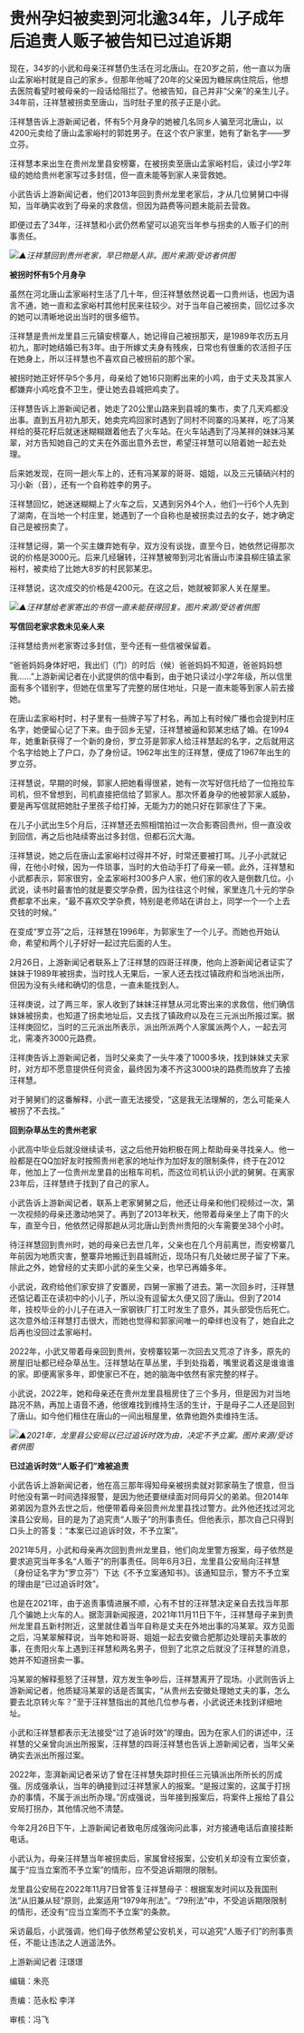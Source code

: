 # 贵州孕妇被卖到河北逾34年，儿子成年后追责人贩子被告知已过追诉期

现在，34岁的小武和母亲汪祥慧仍生活在河北唐山。在20岁之前，他一直以为唐山孟家峪村就是自己的家乡。但那年他喊了20年的父亲因为糖尿病住院后，他想去医院看望时被母亲的一段话给阻拦了。他被告知，自己并非“父亲”的亲生儿子。34年前，汪祥慧被拐卖至唐山，当时肚子里的孩子正是小武。

汪祥慧告诉上游新闻记者，怀有5个月身孕的她被几名同乡人骗至河北唐山，以4200元卖给了唐山孟家峪村的郭姓男子。在这个农户家里，她有了新名字——罗立芬。

汪祥慧本来出生在贵州龙里县安榜寨，在被拐卖至唐山孟家峪村后，读过小学2年级的她给贵州老家写过多封信，但一直未能等到家人来营救她。

小武告诉上游新闻记者，他们2013年回到贵州龙里老家后，才从几位舅舅口中得知，当年确实收到了母亲的求救信，但因为路费等问题未能前去营救。

即便过去了34年，汪祥慧和小武仍然希望可以追究当年参与拐卖的人贩子们的刑事责任。

![](https://inews.gtimg.com/om_bt/OLfjHRzPVcinCnxh4C9dnmAHif8PtE-vAzfTOZibuWrfcAA/1000)_▲汪祥慧回到贵州老家，早已物是人非。图片来源/受访者供图_

**被拐时怀有5个月身孕**

虽然在河北唐山孟家峪村生活了几十年，但汪祥慧依然说着一口贵州话，也因为语言不通，她一直和孟家峪村其他村民来往较少。对于当年自己被拐卖，回忆过多次的她可以清晰地说出当时的很多细节。

汪祥慧是贵州龙里县三元镇安榜寨人，她记得自己被拐那天，是1989年农历五月初九，那时她结婚已有3年。由于所嫁丈夫身有残疾，日常也有很重的农活担子压在她身上，所以汪祥慧也不喜欢自己被拐前的那个家。

被拐时她正好怀孕5个多月，母亲给了她16只刚孵出来的小鸡，由于丈夫及其家人都嫌弃小鸡吃食不卫生，便让她去县城把鸡卖了。

汪祥慧告诉上游新闻记者，她走了20公里山路来到县城的集市，卖了几天鸡都没出事。直到五月初九那天，她卖完鸡回家时遇到了同村不同寨的冯某祥，吃了冯某祥给的葵花籽后就迷迷糊糊跟着他去了火车站。在火车站遇到了冯某祥的妹妹冯某翠，对方告知她自己的丈夫在外面出意外去世，希望汪祥慧可以陪着她一起去处理。

后来她发现，在同一趟火车上的，还有冯某翠的哥哥、姐姐，以及三元镇硝兴村的习小新（音），还有一个自称姓李的男子。

汪祥慧回忆，她迷迷糊糊上了火车之后，又遇到另外4个人，他们一行6个人先到了湖南，在当地一个村庄里，她遇到了一个自称也是被拐卖过去的女子，她才确定自己是被拐卖了。

汪祥慧记得，第一个买主嫌弃她有孕，双方没有谈拢，直至今日，她依然记得那次说的价格是3000元。后来几经辗转，汪祥慧被带到河北省唐山市滦县柳庄镇孟家裕村，被卖给了比她大8岁的村民郭某忠。

汪祥慧说，这次成交的价格是4200元。在这之后，她就被郭家人关在屋里。

![](https://inews.gtimg.com/om_bt/Ovsgvy6nEIoX65SJ49pVKt5JoWdBXVG33QPSge_v5XD48AA/1000)_▲汪祥慧给老家寄出的书信一直未能获得回复。图片来源/受访者供图_

**写信回老家求救未见亲人来**

汪祥慧给贵州老家寄过多封信，至今还有一些信被保留着。

“爸爸妈妈身体好吧，我出们（门）的时后（候）爸爸妈妈不知道，爸爸妈妈想我......”上游新闻记者在小武提供的信中看到，由于她只读过小学2年级，所以信里面有多个错别字，但她在信里写了完整的居住地址，只是一直未能等到家人前去接她。

在唐山孟家峪村时，村子里有一些牌子写了村名，再加上有时候广播也会提到村庄名字，她便留心记了下来。由于回乡无望，汪祥慧被逼和郭某忠结了婚。在1994年，她重新获得了一个新的身份，罗立芬是郭家人给汪祥慧起的名字，之后就用这个名字给她上了户口，办了身份证。1962年出生的汪祥慧，便成了1967年出生的罗立芬。

汪祥慧说，早期的时候，郭家人把她看得很紧，她有一次写好信托给了一位拖拉车司机，但不曾想到，司机直接把信给了郭家人。那次怀着身孕的他被郭家人威胁，要是再写信就把她肚子里孩子给打掉，无能为力的她只好在郭家住了下来。

在儿子小武出生5个月后，汪祥慧还去照相馆拍过一次合影寄回贵州，但一直没收到回信，再之后也陆续寄出过多封信，但都石沉大海。

汪祥慧说，她之后在唐山孟家峪村过得并不好，时常还要被打骂。儿子小武就记得，在他小时候，因为一件琐事，当时的大伯动手打了母亲一顿。此外，汪祥慧和小武都表示，郭家很穷，全孟家峪村300多户人家，他们家的收入是倒数几位。小武说，读书时最害怕的就是要交学杂费，因为往往这个时候，家里连几十元的学杂费都拿不出来，“最不喜欢交学杂费，特别是老师站在讲台上，同学一个一个上去交钱的时候。”

在变成“罗立芬”之后，汪祥慧在1996年，为郭家生了一个儿子。而她也开始认命，希望和两个儿子好好一起过完后面的人生。

2月26日，上游新闻记者联系上了汪祥慧的四哥汪祥庚，他向上游新闻记者证实了妹妹于1989年被拐卖，当时找人无果后，一家人还去找过镇政府和当地派出所，但因为没有头绪和确切的信息，一直未能找到人。

汪祥庚说，过了两三年，家人收到了妹妹汪祥慧从河北寄出来的求救信，他们确信妹妹被拐卖，也知道了拐卖地址后，又去找了镇政府以及在三元派出所报过案。据汪祥庚回忆，当时的三元派出所表示，派出所派两个人家属派两个人，一起去河北，需凑齐3000元路费。

汪祥庚告诉上游新闻记者，当时父亲卖了一头牛凑了1000多块，找到妹妹丈夫家时，对方却不愿意提供任何资金，最终因为凑不齐这3000块的路费而放弃了去接汪祥慧。

对于舅舅们的这番解释，小武一直无法接受，“这是我无法理解的，怎么可能亲人被拐了不去找。”

**回到杂草丛生的贵州老家**

小武高中毕业后就没继续读书，这之后他开始积极在网上帮助母亲寻找亲人。他一般都是在QQ加好友时按照贵州老家的地址作为加好友的限制条件，终于在2012年，他加上了一位贵州龙里县的出租车司机，而这位司机认识小武的舅舅。在离家23年后，汪祥慧终于找到了自己的家人。

小武告诉上游新闻记者，联系上老家舅舅之后，他还让母亲和他们视频过一次，第一次视频的母亲还激动地哭了。再到了2013年秋天，他带着母亲坐上了南下的火车，直至今日，他依然记得那趟从河北唐山到贵州贵阳的火车需要坐38个小时。

待汪祥慧回到贵州时，她的母亲已去世几年，父亲也在几个月前离世，而安榜寨几年前因为地质灾害，整寨异地搬迁到县城附近，现场只有几处破烂房子留了下来。除此之外，她曾经的丈夫即小武的亲生父亲，也早已再婚多年。

小武说，政府给他们家安排了安置房，四舅一家搬了进去。第一次回乡时，汪祥慧还惦记着正在读初中的小儿子，所以没有逗留太久便又回了唐山。但到了2014年，技校毕业的小儿子在进入一家钢铁厂打工时发生了意外，其头部受伤后死亡。这次意外给汪祥慧打击很大，而她也觉得和郭家间唯一的牵绊也没有了，她自此之后再也没回过孟家峪村。

2022年，小武又带着母亲回到贵州，安榜寨较第一次回去又荒凉了许多，原先的房屋旧址都已经杂草丛生。汪祥慧站在草丛里，手到处指着，嘴里说着这是谁谁谁的家。即便离家多年，即使家已不在，她的脑海中依然有家完整的样子。

小武说，2022年，她和母亲还在贵州龙里县租房住了三个多月，但是因为对当地路况不熟，再加上语音不通，他很难找到维持生活的生计，于是母子二人还是回到了唐山。如今他们租住在唐山的一间出租屋里，依靠他跑外卖维持生活。

![](https://inews.gtimg.com/om_bt/OfayIW-kbe5-3cEdOuKUZHIq3yik-Yu3cNpvO2f4XfenUAA/1000)_▲2021年，龙里县公安局以已过追诉时效为由，决定不予立案。图片来源/受访者供图_

**已过追诉时效“人贩子们”难被追责**

小武告诉上游新闻记者，他在高三那年得知母亲被拐卖就对郭家萌生了恨意，但当时他没有第一时间选择报警，是因为他还要继续面对同母异父的弟弟。但2014年弟弟因为意外去世之后，他便带着母亲回贵州龙里县找过警方。此外他还找过河北滦县公安局，目的是为了追究责“人贩子”的刑事责任。但他表示，那次自己只得到口头上的答复：“本案已过追诉时效，不予立案”。

2021年5月，小武和母亲再次回到贵州龙里县，他们向龙里警方报案，母子依然是要求追究当年多名“人贩子”的刑事责任。同年6月3日，龙里县公安局向汪祥慧（身份证名字为“罗立芬”）下达《不予立案通知书》。该通知显示，警方不予立案的理由是“已过追诉时效”。

也是在2021年，由于追责事情进展不顺，心有不甘的汪祥慧决定亲自去找当年那几个骗她上火车的人。据澎湃新闻报道，2021年11月11日下午，汪祥慧母子来到贵州龙里县五新村附近，这里就住着当年自称是丈夫在外地出事的冯某翠。双方见面之后，冯某翠解释说，当年她和哥哥、姐姐一起去安徽合肥那边处理前夫事故的事，在贵阳火车上遇到汪祥慧和两名男子，但到了北京之后就没了汪祥慧的消息，她并不知道拐卖一事。

冯某翠的解释惹怒了汪祥慧，双方发生争吵后，汪祥慧离开了现场。小武则告诉上游新闻记者，他质疑冯某翠的话是否属实，“从贵州去安徽处理她丈夫的事，怎么要去北京转火车？”至于汪祥慧指出的其他几位参与者，小武说还未找到详细地址。

小武和汪祥慧都表示无法接受“过了追诉时效”的理由。因为在家人们的讲述中，汪祥慧的父亲曾向派出所报案，汪祥慧的四哥汪祥慧也告诉上游新闻记者，当年父亲确实去派出所报过案。

2022年，澎湃新闻记者采访了曾在汪祥慧失踪时担任三元镇派出所所长的厉成强。厉成强承认，当年的确接到过汪祥慧家人的报案。“是报过案的，这属于打拐办的事情，不属于派出所办理。”厉成强说，当年接到报案后，将案件上报给了县公安局打拐办，其他情况他不清楚。

今年2月26日下午，上游新闻记者致电厉成强询问此事，对方接通电话后直接挂断电话。

小武认为，母亲汪祥慧当年被拐卖后，家属曾经报案，公安机关却没有立案侦查，属于“应当立案而不予立案”的情形，应不受追诉期限的限制。

龙里县公安局在2022年11月7日曾答复汪祥慧母子：根据案发时间以及我国刑法“从旧兼从轻”原则，此案适用“1979年刑法”。“79刑法”中，不受追诉期限限制的情形，还没有“应当立案而不予立案”的条款。

采访最后，小武强调，他们母子依然希望公安机关，可以追究“人贩子们”的刑事责任，不能让违法之人逍遥法外。

上游新闻记者 汪璟璟

编辑：朱亮

责编：范永松 李洋

审核：冯飞

